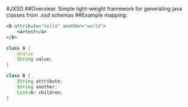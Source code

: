 #JXSD
##Overview:
Simple light-weight framework for generating java classes from .xsd schemas
##Example mapping:
```xml
<b attribute="hello" another="world">
    <a>test</a>
</b>
```

```java
class A {
    @Value
    String value;
}

class B {
    String attribute;
    String another;
    List<A> children;
}
```